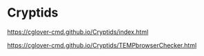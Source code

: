 # Cryptids
https://cglover-cmd.github.io/Cryptids/index.html

https://cglover-cmd.github.io/Cryptids/TEMPbrowserChecker.html

